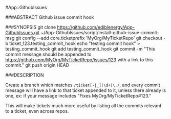 #App::GithubIssues


###ABSTRACT
Github issue commit hook

###SYNOPSIS
      git clone https://github.com/ediblenergy/App-GithubIssues.git
      ~/App-GithubIssues/script/install-github-issue-commit-msg
      git config --add  core.ticketprefix 'MyOrg/MyTicketRepo'
      git checkout -b ticket_123.testing_commit_hook
      echo "testing commit hook" > testing_commit_hook
      git add testing_commit_hook
      git commit -m "This commit message should be appended to https://github.com/MyOrg/MyTicketRepo/issues/123 with a link to this commit."
      git push origin HEAD

###DESCRIPTION

Create a branch which matches `/ticket[-|_](\d+)\./`, and every commit message will have
a link to that ticket appended to it, unless there already is one, 
ex: if your message includes "Fixes MyOrg/MyTicketRepo#123."

This will make tickets much more useful by listing all the commits relevant to a ticket, even across repos.
